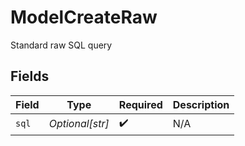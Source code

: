 # ModelCreateRaw

Standard raw SQL query


## Fields

| Field              | Type               | Required           | Description        |
| ------------------ | ------------------ | ------------------ | ------------------ |
| `sql`              | *Optional[str]*    | :heavy_check_mark: | N/A                |